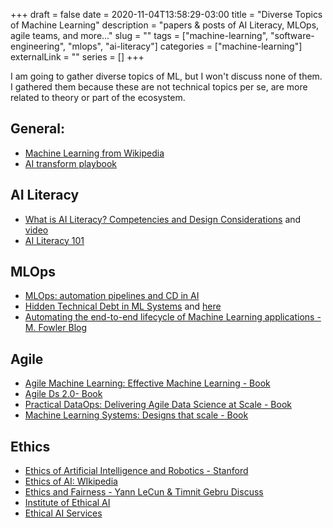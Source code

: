 +++ 
draft = false
date = 2020-11-04T13:58:29-03:00
title = "Diverse Topics of Machine Learning"
description = "papers & posts of AI Literacy, MLOps, agile teams, and more..."
slug = "" 
tags = ["machine-learning", "software-engineering", "mlops", "ai-literacy"]
categories = ["machine-learning"]
externalLink = ""
series = []
+++

I am going to gather diverse topics of ML, but I won't discuss none of them. 
I gathered them because these are not technical topics per se, are more related to theory or part of the ecosystem.


## General:
- [Machine Learning from Wikipedia](https://en.wikipedia.org/wiki/Category:Machine_learning)
- [AI transform playbook](https://landing.ai/ai-transformation-playbook/)

## AI Literacy
- [What is AI Literacy? Competencies and Design Considerations](https://static1.squarespace.com/static/53c69580e4b08011fc2337bf/t/5e2893e4a9d342214836e832/1579717605435/CHI+2020+AI+Literacy+Paper-Camera+Ready.pdf) and [video](https://www.youtube.com/watch?v=DIgBJ8Af7e0)
- [AI Literacy 101](https://towardsdatascience.com/ai-literacy-101-what-is-it-and-why-do-you-need-it-73238ec7c2db)


## MLOps
- [MLOps: automation pipelines and CD in AI](https://cloud.google.com/solutions/machine-learning/mlops-continuous-delivery-and-automation-pipelines-in-machine-learning?hl=es-419)
- [Hidden Technical Debt in ML Systems](https://papers.nips.cc/paper/5656-hidden-technical-debt-in-machine-learning-systems.pdf) and [here](https://research.google/pubs/pub43146/)
- [Automating the end-to-end lifecycle of Machine Learning applications - M. Fowler Blog](https://martinfowler.com/articles/cd4ml.html)

## Agile
- [Agile Machine Learning: Effective Machine Learning - Book](https://www.amazon.com/-/es/Eric-Carter/dp/1484251067)
- [Agile Ds 2.0- Book](https://www.amazon.com/-/es/Russell-Jurney/dp/1491960116/ref=pd_lpo_14_t_0/147-2578362-9583245?_encoding=UTF8&pd_rd_i=1491960116&pd_rd_r=7dc95783-2c41-4d28-a726-74195d976d21&pd_rd_w=E7avD&pd_rd_wg=sriyD&pf_rd_p=7b36d496-f366-4631-94d3-61b87b52511b&pf_rd_r=RVF5BK0TH22FZG5DCM6B&psc=1&refRID=RVF5BK0TH22FZG5DCM6B)
- [Practical DataOps: Delivering Agile Data Science at Scale - Book](https://www.amazon.com/-/es/Harvinder-Atwal/dp/1484251032/ref=pd_lpo_14_t_2/147-2578362-9583245?_encoding=UTF8&pd_rd_i=1484251032&pd_rd_r=7dc95783-2c41-4d28-a726-74195d976d21&pd_rd_w=E7avD&pd_rd_wg=sriyD&pf_rd_p=7b36d496-f366-4631-94d3-61b87b52511b&pf_rd_r=RVF5BK0TH22FZG5DCM6B&psc=1&refRID=RVF5BK0TH22FZG5DCM6B)
- [Machine Learning Systems: Designs that scale - Book](https://www.amazon.com/-/es/Jeff-Smith/dp/1617293334/ref=pd_lpo_14_t_1/147-2578362-9583245?_encoding=UTF8&pd_rd_i=1617293334&pd_rd_r=7dc95783-2c41-4d28-a726-74195d976d21&pd_rd_w=E7avD&pd_rd_wg=sriyD&pf_rd_p=7b36d496-f366-4631-94d3-61b87b52511b&pf_rd_r=RVF5BK0TH22FZG5DCM6B&psc=1&refRID=RVF5BK0TH22FZG5DCM6B)

## Ethics
- [Ethics of Artificial Intelligence and Robotics - Stanford](https://plato.stanford.edu/entries/ethics-ai/)
- [Ethics of AI: WIkipedia](https://en.wikipedia.org/wiki/Ethics_of_artificial_intelligence)
- [Ethics and Fairness - Yann LeCun &  Timnit Gebru Discuss](https://twitter.com/ylecun/status/1276318825445765120)
- [Institute of Ethical AI](https://ethical.institute/)
- [Ethical AI Services](https://ethicalai.ai/)